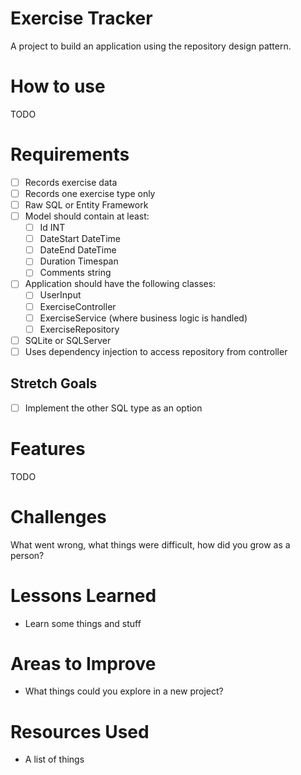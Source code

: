 # Exercise Tracker 

A project to build an application using the repository design pattern.

# How to use

TODO

# Requirements

- [ ] Records exercise data
- [ ] Records one exercise type only
- [ ] Raw SQL or Entity Framework
- [ ] Model should contain at least:
  - [ ] Id INT
  - [ ] DateStart DateTime 
  - [ ] DateEnd DateTime
  - [ ] Duration Timespan
  - [ ] Comments string
- [ ] Application should have the following classes:
  - [ ] UserInput
  - [ ] ExerciseController
  - [ ] ExerciseService (where business logic is handled)
  - [ ] ExerciseRepository
- [ ] SQLite or SQLServer
- [ ] Uses dependency injection to access repository from controller

## Stretch Goals

- [ ] Implement the other SQL type as an option 

# Features

TODO

# Challenges

What went wrong, what things were difficult, how did you grow as a person?

# Lessons Learned

- Learn some things and stuff

# Areas to Improve

- What things could you explore in a new project?

# Resources Used

- A list of things
